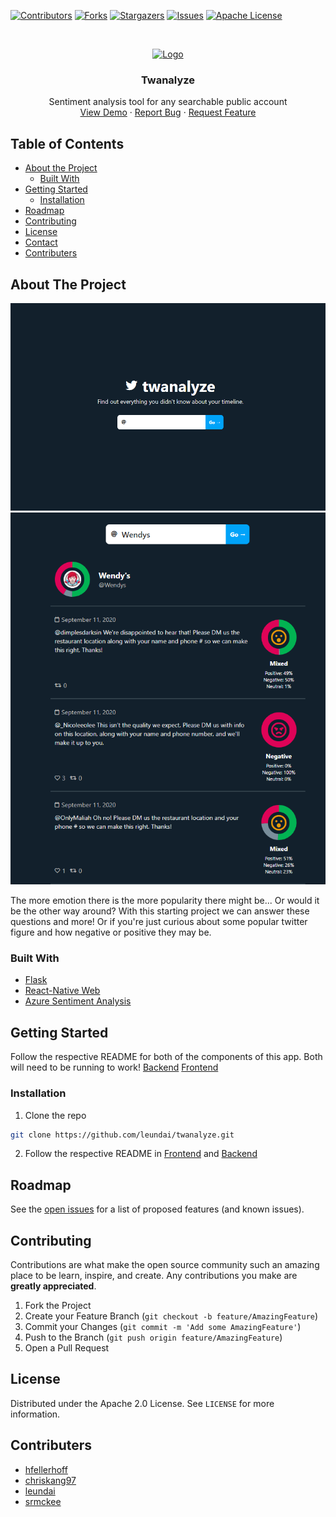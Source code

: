 <!--
*** Thanks for checking out this README Template. If you have a suggestion that would
*** make this better, please fork the repo and create a pull request or simply open
*** an issue with the tag "enhancement".
*** Thanks again! Now go create something AMAZING! :D
***
***
***
*** To avoid retyping too much info. Do a search and replace for the following:
*** github_username, repo_name, twitter_handle, email
-->





<!-- PROJECT SHIELDS -->
<!--
*** I'm using markdown "reference style" links for readability.
*** Reference links are enclosed in brackets [ ] instead of parentheses ( ).
*** See the bottom of this document for the declaration of the reference variables
*** for contributors-url, forks-url, etc. This is an optional, concise syntax you may use.
*** https://www.markdownguide.org/basic-syntax/#reference-style-links
-->
[![Contributors][contributors-shield]][contributors-url]
[![Forks][forks-shield]][forks-url]
[![Stargazers][stars-shield]][stars-url]
[![Issues][issues-shield]][issues-url]
[![Apache License][license-shield]][license-url]



<!-- PROJECT LOGO -->
<br />
<p align="center">
  <a href="https://github.com/leundai/twanalyze">
    <img src="https://twemoji.twitter.com/content/dam/twemoji-twitter/Twitter_Social_Icon_Circle_Color.png.twimg.1920.png" alt="Logo" width="80" height="80">
  </a>

  <h3 align="center">Twanalyze</h3>

  <p align="center">
    Sentiment analysis tool for any searchable public account
    <br />
    <a href="https://twanalyze.netlify.app">View Demo</a>
    ·
    <a href="https://github.com/leundai/twanalyze/issues">Report Bug</a>
    ·
    <a href="https://github.com/leundai/twanalyze/issues">Request Feature</a>
  </p>
</p>



<!-- TABLE OF CONTENTS -->
## Table of Contents

* [About the Project](#about-the-project)
  * [Built With](#built-with)
* [Getting Started](#getting-started)
  * [Installation](#installation)
* [Roadmap](#roadmap)
* [Contributing](#contributing)
* [License](#license)
* [Contact](#contact)
* [Contributers](#contributers)



<!-- ABOUT THE PROJECT -->
## About The Project

[![Twanalyze Screen Shot][product-screenshot]](https://twanalyze.netlify.app/)
[![Sentiment Screen shot][product-screenshot2]](https://twanalyze.netlify.app/)


The more emotion there is the more popularity there might be... Or would it be the other way around? With this starting project we can answer these questions and more! Or if you're just curious about some popular twitter figure and how negative or positive they may be.


### Built With

* [Flask](https://flask.palletsprojects.com/en/1.1.x/)
* [React-Native Web](https://github.com/necolas/react-native-web)
* [Azure Sentiment Analysis](https://github.com/necolas/react-native-web)



<!-- GETTING STARTED -->
## Getting Started

Follow the respective README for both of the components of this app. Both will need to be running to work!
[Backend](https://github.com/Leundai/twanalyze/tree/main/backend)
[Frontend](https://github.com/Leundai/twanalyze/tree/main/frontend)

### Installation

1. Clone the repo
```sh
git clone https://github.com/leundai/twanalyze.git
```
2. Follow the respective README in [Frontend](https://github.com/Leundai/twanalyze/tree/main/frontend) and [Backend](https://github.com/Leundai/twanalyze/tree/main/backend)


<!-- ROADMAP -->
## Roadmap

See the [open issues](https://github.com/leundai/twanalyze/issues) for a list of proposed features (and known issues).



<!-- CONTRIBUTING -->
## Contributing

Contributions are what make the open source community such an amazing place to be learn, inspire, and create. Any contributions you make are **greatly appreciated**.

1. Fork the Project
2. Create your Feature Branch (`git checkout -b feature/AmazingFeature`)
3. Commit your Changes (`git commit -m 'Add some AmazingFeature'`)
4. Push to the Branch (`git push origin feature/AmazingFeature`)
5. Open a Pull Request



<!-- LICENSE -->
## License

Distributed under the Apache 2.0 License. See `LICENSE` for more information.



<!-- ACKNOWLEDGEMENTS -->
## Contributers

* [hfellerhoff](https://github.com/hfellerhoff)
* [chriskang97](https://github.com/chriskang97)
* [leundai](https://github.com/leundai)
* [srmckee](https://github.com/srmckee)





<!-- MARKDOWN LINKS & IMAGES -->
<!-- https://www.markdownguide.org/basic-syntax/#reference-style-links -->
[contributors-shield]: https://img.shields.io/github/contributors/leundai/twanalyze.svg?style=flat-square
[contributors-url]: https://github.com/leundai/twanalyze/graphs/contributors
[forks-shield]: https://img.shields.io/github/forks/leundai/twanalyze.svg?style=flat-square
[forks-url]: https://github.com/Leundai/twanalyze/network/members
[stars-shield]: https://img.shields.io/github/stars/leundai/twanalyze.svg?style=flat-square
[stars-url]: https://github.com/Leundai/twanalyze/stargazers
[issues-shield]: https://img.shields.io/github/issues/leundai/twanalyze.svg?style=flat-square
[issues-url]: https://github.com/Leundai/twanalyze/issues
[license-shield]: https://img.shields.io/github/license/leundai/twanalyze.svg?style=flat-square
[license-url]: https://github.com/Leundai/twanalyze/blob/main/LICENSE
[product-screenshot]: image.png
[product-screenshot2]: screenshot.png
